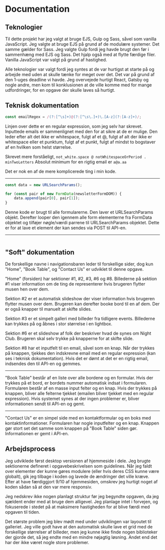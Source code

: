 # Documentation

## Teknologier
Til dette projekt har jeg valgt at bruge EJS, Gulp og Sass, såvel som vanilla JavaScript.
Jeg valgte at bruge EJS på grund af de modulære systemer. Det samme gælder for Sass.
Jeg valgte Gulp fordi jeg havde brugt den før i sammenhæng med EJS og Sass. Det hjalp også med at flytte færdige filer.
Vanilla JavaScript var valgt på grund af hastighed.

Alle teknologier var valgt fordi jeg syntes at de var hurtigst at starte på og arbejde med uden at skulle tænke for meget over det. Det var på grund af den 1-uges deadline vi havde. Jeg overvejede hurtigt React, Gatsby og nogle andre, men kom til konklusionen at de ville komme med for mange udfordringer, for en opgave der skulle laves så hurtigt.

## Teknisk dokumentation
```javascript
const emailRegex = /(?:[^\s]+)@(?:[^\s\.]+)\.[A-z](?:[A-z]+)/;
```
Linjen over dette er en regular expression, som jeg selv har skrevet. Inputtede emails er sammenlignet med den for at sikre at de er mulige.
Den leder efter alt det ikke er whitespace, fulgt af et @, fulgt af alt der ikke er whitespace eller et punktum, fulgt af et punkt, fulgt af mindst to bogstaver af en hvilken som helst størrelse.

Skrevet mere forståeligt, `not_white.space @ notWhitespaceOrPeriod . minTwoLetters`
Absolut minimum for en rigtig email er `a@a.aa`

Det er nok en af de mere komplicerede ting i min kode.

---

```javascript
const data = new URLSearchParams();

for (const pair of new FormData(newsletterFormDOM)) {
    data.append(pair[0], pair[1]);
}
```
Denne kode er brugt til alle formularerne. Den laver et URLSearchParams objekt. Derefter looper den igennem alle form elementerne fra FormData objektet og tilføjer nøgle/værdi parrene til URLSearchParams objektet. Dette er for at lave et element der kan sendes via POST til API-en.

---

```javascript

```


## "Soft" dokumentation
De forskellige navne i navigationsbaren leder til forskellige sider, dog kun "Home", "Book Table", og "Contact Us" er udviklet til denne opgave.

"Home" (forsiden) har sektioner #1, #2, #3, #6 og #8.
Billederne på sektion #1 viser information om de ting de representerer hvis brugeren flytter musen hen over dem.

Sektion #2 er et automatisk slideshow der viser information hvis brugeren flytter musen over dem. Brugeren kan derefter booke bord til en af dem. Der er også knapper til manuelt at skifte slides.

Sektion #3 er et simpelt galleri med billeder fra tidligere events. Billederne kan trykkes på og åbnes i stor størrelse i en lightbox.

Sektion #6 er et slideshow af folk der beskriver hvad de synes om Night Club. Brugeren skal selv trykke på knapperne for at skifte slide.

Sektion #8 har et inputfelt til en email, såvel som en knap. Når der trykkes på knappen, tjekkes den indskrevne email med en regular expression (kan ses i teknisk dokumentation). Hvis det er dømt at det er en rigtig email, indsendes den til API-en og gemmes.

---

"Book Table" består af en liste over alle bordene og en formular. Hvis der trykkes på et bord, er bordets nummer automatisk indsat i formularen. Formularen består af en masse input felter og en knap. Hvis der trykkes på knappen, bliver alle felterne tjekket (emailen bliver tjekket med en regular expression). Hvis systemet synes at der ingen problemer er, bliver informationen sendt til API-en og gemt.

---

"Contact Us" er en simpel side med en kontaktformular og en boks med kontaktinformationer. Formularen har nogle inputfelter og en knap. Knappen gør stort set det samme som knappen på "Book Table" siden gør. Informationen er gemt i API-en.


## Arbejdsprocess
Jeg udviklede først desktop versionen af hjemmeside i dele. Jeg brugte sektionerne defineret i opgavebeskrivelsen som guidelines.
Når jeg faldt over elementer der kunne gøres modulere (eller hvis deres CSS kunne være globalt), gik jeg tilbage i koden og lavede de ændringer det ville kræve. Efter at have færdiggjort 9/10 af hjemmesiden, omskrev jeg hurtigt noget af koden sådan så at den var mere responsiv.

Jeg nedskrev ikke nogen planlagt struktur før jeg begyndte opgaven, da jeg sjældent ender med at bruge dem alligevel. Jeg planlage intet i forvejen, og fokuserede i stedet på at maksimere hastigheden for at blive færdi med opgaven til tiden.

Det største problem jeg blev mødt med under udviklingen var layoutet til galleriet. Jeg ville godt have at den automatisk skulle lave et grid med de forskellige størrelser af billeder, men jeg kunne ikke finde nogen biblioteker der gjorde det, så jeg endte med en mindre nøjagtig løsning. Andet end det har der ikke været nogle store problemer.
